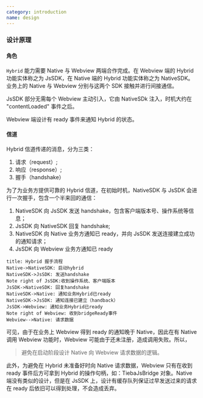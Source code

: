 ```yaml
---
category: introduction
name: design
---
```


### 设计原理

#### 角色

`Hybrid` 能力需要 Native 与 Webview 两端合作完成。在 Webview 端的 Hybrid 功能实体称之为 JsSDK，在 Native 端的 Hybrid 功能实体称之为 NativeSDK。业务上的 Native 与 Webview 分别与这两个 SDK 接触并进行间接通信。

JsSDK 部分无需每个 Webview 主动引入，它由 NativeSDk 注入，时机大约在 "contentLoaded" 事件之后。

Webview 端设计有 ready 事件来通知 Hybrid 的状态。

#### 信道

Hybrid 信道传递的消息，分为三类：

 1. 请求（request）;
 2. 响应（response）;
 3. 握手（handshake）

为了为业务方提供可靠的 Hybrid 信道，在初始时机，NativeSDK 与 JsSDK 会进行一次握手，包含一个半来回的通信：
 1. NativeSDK 向 JsSDK 发送 handshake，包含客户端版本号、操作系统等信息；
 2. JsSDK 向 NativeSDK 回复 handshake;
 3. NativeSDK 向 Native 业务方通知已 ready，并向 JsSDK 发送连接建立成功的通知请求；
 4. JsSDK 向 Webview 业务方通知已 ready

```sequence
title: Hybrid 握手流程
Native->NativeSDK: 启动hybrid
NativeSDK->JsSDK: 发送handshake
Note right of JsSDK:收到操作系统、客户端版本
JsSDK->NativeSDK: 回复handshake
NativeSDK->Native: 通知业务Hybrid已ready
NativeSDK->JsSDK: 通知连接已建立（handback）
JsSDK->Webview: 通知业务Hybrid已ready
Note right of Webview: 收到bridgeReady事件
Webview-->Native: 请求数据
```

可见，由于在业务上 Webview 得到 ready 的通知晚于 Native，因此在有 Native 调用 Webview 功能时，Webview 可能由于还未注册，造成调用失败。所以，

>避免在启动阶段设计 Native 向 Webview 请求数据的逻辑。

此外，为避免在 Hybrid 未准备好时向 Native 请求数据，Webview 只有在收到 ready 事件后方可拿到 Hybrid 的操作句柄，如：TiebaJsBridge 对象。Native 端没有类似的设计，但是在 JsSDK 上，设计有缓存队列保证过早发送过来的请求在 ready 后依旧可以得到处理，不会造成丢弃。